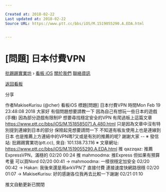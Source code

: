 ```yaml
---

Created at: 2018-02-22
Last updated at: 2018-02-22
Source URL: https://www.ptt.cc/bbs/iOS/M.1519055290.A.EDA.html


---
```


# [問題] 日本付費VPN


[批踢踢實業坊](https://www.ptt.cc/) › [看板 iOS](https://www.ptt.cc/bbs/iOS/index.html) [關於我們](https://www.ptt.cc/about.html) [聯絡資訊](https://www.ptt.cc/contact.html)

[返回看板](https://www.ptt.cc/bbs/iOS/index.html)

分享

作者MakiseKurisu (@cher)
看板iOS
標題\[問題\] 日本付費VPN
時間Mon Feb 19 23:48:08 2018
大家好 有個問題想要請教一下 因為自己有想玩一些日本的遊戲(手機) 因為部分遊戲有限制IP 想要尋找穩定安全的VPN 有爬過板上這篇文章 <https://www.ptt.cc/bbs/iOS/M.1518585071.A.480.html> 只是因為文章中沒有特別提到連線到日本的部分 保險起見想要請問一下 不知道有板友使用上也是連線到日本 也是推薦上方連結中的VPN嗎?又或是有別的推薦的呢? 謝謝大家 -- ※ 發信站: 批踢踢實業坊(ptt.cc), 來自: 101.138.73.116 ※ 文章網址: <https://www.ptt.cc/bbs/iOS/M.1519055290.A.EDA.html>
推 qazzqaz: 推薦ExpressVPN，滿穩的 02/20 00:24
推 mahmoodma: 推Express 但如果有預算考量 可以買Nord 02/20 00:41
→ mahmoodma: 一樣很穩定加安全 02/20 00:42
→ Hakan: 我後來還是用arkVPN了 直接付費 連接速度快網路很穩 02/20 01:07
→ MakiseKurisu: 好的感謝各位我再去比較一下謝謝 02/21 01:10

推文自動更新已關閉

